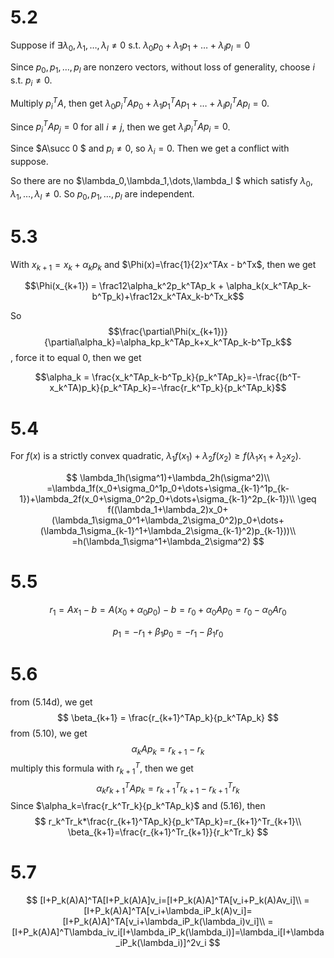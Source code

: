 # 5.2

Suppose if $\exists \lambda_0,\lambda_1,\dots,\lambda_l \neq0$ s.t. $\lambda_0p_0+\lambda_1p_1+\dots+\lambda_lp_l=0$ 

Since $p_0,p_1,\dots,p_l$ are nonzero vectors, without loss of generality, choose $i$ s.t. $p_i \neq 0$. 

Multiply $p_i^TA$, then get $\lambda_0p_{i}^{T}Ap_0 + \lambda_1p_1^TAp_1 + \dots + \lambda_lp_l^TAp_l = 0$.

Since $p_i^TAp_j = 0$ for all $i \neq j$, then we get $\lambda_ip_i^TAp_i = 0$.

Since $A\succ 0 $ and $p_i \neq 0$, so $\lambda_i = 0$. Then we get a conflict with suppose.

So there are no $\lambda_0,\lambda_1,\dots,\lambda_l $ which satisfy $\lambda_0,\lambda_1,\dots,\lambda_l \neq0$. So $p_0,p_1,\dots,p_l$ are independent.

# 5.3

With $x_{k+1} = x_k + \alpha_kp_k$ and $\Phi(x)=\frac{1}{2}x^TAx - b^Tx$, then we get

$$\Phi(x_{k+1}) = \frac12\alpha_k^2p_k^TAp_k + \alpha_k(x_k^TAp_k-b^Tp_k)+\frac12x_k^TAx_k-b^Tx_k$$

So $$\frac{\partial\Phi(x_{k+1})}{\partial\alpha_k}=\alpha_kp_k^TAp_k+x_k^TAp_k-b^Tp_k$$, force it to equal 0, then we get

$$\alpha_k = \frac{x_k^TAp_k-b^Tp_k}{p_k^TAp_k}=-\frac{(b^T-x_k^TA)p_k}{p_k^TAp_k}=-\frac{r_k^Tp_k}{p_k^TAp_k}$$

# 5.4

For $f(x)$ is a strictly convex quadratic, $\lambda_1f(x_1)+\lambda_2f(x_2)\geq f(\lambda_1x_1+\lambda_2x_2)$.

$$
\lambda_1h(\sigma^1)+\lambda_2h(\sigma^2)\\
=\lambda_1f(x_0+\sigma_0^1p_0+\dots+\sigma_{k-1}^1p_{k-1})+\lambda_2f(x_0+\sigma_0^2p_0+\dots+\sigma_{k-1}^2p_{k-1})\\
\geq f((\lambda_1+\lambda_2)x_0+(\lambda_1\sigma_0^1+\lambda_2\sigma_0^2)p_0+\dots+(\lambda_1\sigma_{k-1}^1+\lambda_2\sigma_{k-1}^2)p_{k-1}))\\
=h(\lambda_1\sigma^1+\lambda_2\sigma^2)
$$

# 5.5

$$
r_1 = Ax_1-b=A(x_0+\alpha_0p_0)-b=r_0+\alpha_0Ap_0=r_0-\alpha_0Ar_0
$$

$$
p_1=-r_1+\beta_1p_0=-r_1-\beta_1r_0
$$

# 5.6

from (5.14d), we get
$$
\beta_{k+1} = \frac{r_{k+1}^TAp_k}{p_k^TAp_k}
$$
from (5.10), we get
$$
\alpha_kAp_k=r_{k+1}-r_{k}
$$
multiply this formula with $r_{k+1}^T$, then we get
$$
\alpha_kr_{k+1}^TAp_k=r_{k+1}^Tr_{k+1}-r_{k+1}^Tr_k
$$
Since $\alpha_k=\frac{r_k^Tr_k}{p_k^TAp_k}$ and (5.16), then
$$
r_k^Tr_k*\frac{r_{k+1}^TAp_k}{p_k^TAp_k}=r_{k+1}^Tr_{k+1}\\
\beta_{k+1}=\frac{r_{k+1}^Tr_{k+1}}{r_k^Tr_k}
$$

# 5.7

$$
[I+P_k(A)A]^TA[I+P_k(A)A]v_i=[I+P_k(A)A]^TA[v_i+P_k(A)Av_i]\\
=[I+P_k(A)A]^TA[v_i+\lambda_iP_k(A)v_i]=[I+P_k(A)A]^TA[v_i+\lambda_iP_k(\lambda_i)v_i]\\
=[I+P_k(A)A]^T\lambda_iv_i[I+\lambda_iP_k(\lambda_i)]=\lambda_i[I+\lambda_iP_k(\lambda_i)]^2v_i
$$











